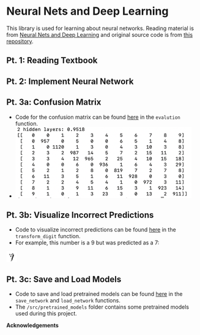 # Neural Nets and Deep Learning
This library is used for learning about neural networks. Reading material is from [Neural Nets and Deep Learning](http://neuralnetworksanddeeplearning.com/chap1.html) and original source code is from [this repository](https://github.com/mnielsen/neural-networks-and-deep-learning.git).

## Pt. 1: Reading Textbook
## Pt. 2: Implement Neural Network
## Pt. 3a: Confusion Matrix
- Code for the confusion matrix can be found [here](/src/network.py) in the `evalution` function.
- ![Confusion Matrix](/src/confusion_matrix/confusin_matrix.png)
## Pt. 3b: Visualize Incorrect Predictions
- Code to visualize incorrect predictions can be found [here](src/network.py) in the `transform_digit` function.
- For example, this number is a 9 but was predicted as a 7:

![Mislabeled Number](/src/mislabeled_nums/actual_9/predict_7.png)

## Pt. 3c: Save and Load Models
- Code to save and load pretrained models can be found [here](src/network.py) in the `save_network` and `load_network` functions.
- The `/src/pretrained_models` folder contains some pretrained models used during this project.

**Acknowledgements** 

